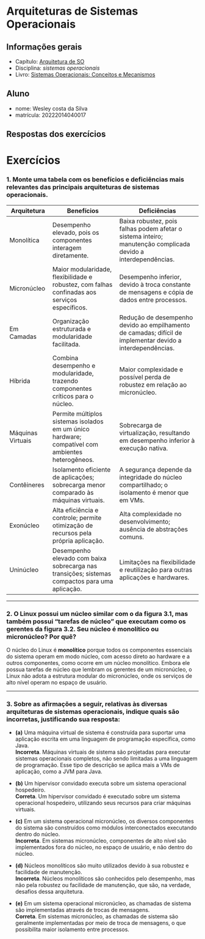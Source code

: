 # Arquiteturas de Sistemas Operacionais

## Informações gerais

- Capítulo: [Arquitetura de SO](https://wiki.inf.ufpr.br/maziero/lib/exe/fetch.php?media=socm:socm-03.pdf)
- Disciplina: *sistemas operacionais*
- Livro: [Sistemas Operacionais: Conceitos e Mecanismos](https://wiki.inf.ufpr.br/maziero/doku.php?id=socm:start)

## Aluno

- nome: Wesley costa da Silva 
- matrícula: 20222014040017

## Respostas dos exercícios
# Exercícios

### 1. Monte uma tabela com os benefícios e deficiências mais relevantes das principais arquiteturas de sistemas operacionais.

| Arquitetura        | Benefícios                                                                                         | Deficiências                                                                                                   |
|--------------------|---------------------------------------------------------------------------------------------------|---------------------------------------------------------------------------------------------------------------|
| Monolítica         | Desempenho elevado, pois os componentes interagem diretamente.                                  | Baixa robustez, pois falhas podem afetar o sistema inteiro; manutenção complicada devido a interdependências. |
| Micronúcleo        | Maior modularidade, flexibilidade e robustez, com falhas confinadas aos serviços específicos.           | Desempenho inferior, devido à troca constante de mensagens e cópia de dados entre processos.                    |
| Em Camadas         | Organização estruturada e modularidade facilitada.                                   | Redução de desempenho devido ao empilhamento de camadas; difícil de implementar devido a interdependências.      |
| Híbrida            | Combina desempenho e modularidade, trazendo componentes críticos para o núcleo.                   | Maior complexidade e possível perda de robustez em relação ao micronúcleo.                       |
| Máquinas Virtuais  | Permite múltiplos sistemas isolados em um único hardware; compatível com ambientes heterogêneos.       | Sobrecarga de virtualização, resultando em desempenho inferior à execução nativa.                          |
| Contêineres        | Isolamento eficiente de aplicações; sobrecarga menor comparado às máquinas virtuais.              | A segurança depende da integridade do núcleo compartilhado; o isolamento é menor que em VMs.              |
| Exonúcleo          | Alta eficiência e controle; permite otimização de recursos pela própria aplicação.                | Alta complexidade no desenvolvimento; ausência de abstrações comuns.                         |
| Uninúcleo          | Desempenho elevado com baixa sobrecarga nas transições; sistemas compactos para uma aplicação. | Limitações na flexibilidade e reutilização para outras aplicações e hardwares.                                |

---

### 2. O Linux possui um núcleo similar com o da figura 3.1, mas também possui “tarefas de núcleo” que executam como os gerentes da figura 3.2. Seu núcleo é monolítico ou micronúcleo? Por quê?

O núcleo do Linux é **monolítico** porque todos os componentes essenciais do sistema operam em modo núcleo, com acesso direto ao hardware e a outros componentes, como ocorre em um núcleo monolítico. Embora ele possua tarefas de núcleo que lembram os gerentes de um micronúcleo, o Linux não adota a estrutura modular do micronúcleo, onde os serviços de alto nível operam no espaço de usuário.

---

### 3. Sobre as afirmações a seguir, relativas às diversas arquiteturas de sistemas operacionais, indique quais são incorretas, justificando sua resposta:

- **(a)** Uma máquina virtual de sistema é construída para suportar uma aplicação escrita em uma linguagem de programação específica, como Java.  
  **Incorreta**. Máquinas virtuais de sistema são projetadas para executar sistemas operacionais completos, não sendo limitadas a uma linguagem de programação. Esse tipo de descrição se aplica mais a VMs de aplicação, como a JVM para Java.

- **(b)** Um hipervisor convidado executa sobre um sistema operacional hospedeiro.  
  **Correta**. Um hipervisor convidado é executado sobre um sistema operacional hospedeiro, utilizando seus recursos para criar máquinas virtuais.

- **(c)** Em um sistema operacional micronúcleo, os diversos componentes do sistema são construídos como módulos interconectados executando dentro do núcleo.  
  **Incorreta**. Em sistemas micronúcleo, componentes de alto nível são implementados fora do núcleo, no espaço de usuário, e não dentro do núcleo.

- **(d)** Núcleos monolíticos são muito utilizados devido à sua robustez e facilidade de manutenção.  
  **Incorreta**. Núcleos monolíticos são conhecidos pelo desempenho, mas não pela robustez ou facilidade de manutenção, que são, na verdade, desafios dessa arquitetura.

- **(e)** Em um sistema operacional micronúcleo, as chamadas de sistema são implementadas através de trocas de mensagens.  
  **Correta**. Em sistemas micronúcleo, as chamadas de sistema são geralmente implementadas por meio de troca de mensagens, o que possibilita maior isolamento entre processos.
